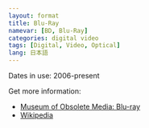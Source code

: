 ```yaml
---
layout: format
title: Blu-Ray
namevar: [BD, Blu-Ray]
categories: digital video
tags: [Digital, Video, Optical]
lang: 日本語
---
```


Dates in use: 2006-present

Get more information:
- [Museum of Obsolete Media: Blu-ray](https://obsoletemedia.org/blu-ray-disc/)
- [Wikipedia](https://en.wikipedia.org/wiki/Blu-ray)
